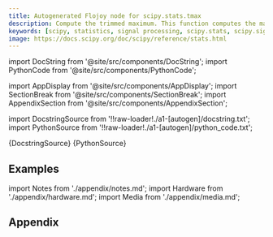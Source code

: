 ```yaml
---
title: Autogenerated Flojoy node for scipy.stats.tmax
description: Compute the trimmed maximum. This function computes the maximum value of an array along a given axis, while ignoring values larger than a specified upper limit.
keywords: [scipy, statistics, signal processing, scipy.stats, scipy.signal, scipy.stats.tmax]
image: https://docs.scipy.org/doc/scipy/reference/stats.html
---
```


[//]: # (Custom component imports)

import DocString from '@site/src/components/DocString';
import PythonCode from '@site/src/components/PythonCode';

import AppDisplay from '@site/src/components/AppDisplay';
import SectionBreak from '@site/src/components/SectionBreak';
import AppendixSection from '@site/src/components/AppendixSection';

[//]: # (Docstring)

import DocstringSource from '!!raw-loader!./a1-[autogen]/docstring.txt';
import PythonSource from '!!raw-loader!./a1-[autogen]/python_code.txt';


<DocString>{DocstringSource}</DocString>
<PythonCode GLink='SCIPY/stats/TMAX/TMAX.py'>{PythonSource}</PythonCode>


<SectionBreak />

    

[//]: # (Examples)

## Examples

<AppDisplay 
  GLink='SCIPY/stats/TMAX'
  nodeLabel='TMAX'>
</AppDisplay>

<SectionBreak />

    

[//]: # (Appendix)

import Notes from './appendix/notes.md';
import Hardware from './appendix/hardware.md';
import Media from './appendix/media.md';

## Appendix

<AppendixSection index={0} folderPath='nodes/SCIPY/stats/TMAX/appendix/'><Notes /></AppendixSection>
<AppendixSection index={1} folderPath='nodes/SCIPY/stats/TMAX/appendix/'><Hardware /></AppendixSection>
<AppendixSection index={2} folderPath='nodes/SCIPY/stats/TMAX/appendix/'><Media /></AppendixSection>


